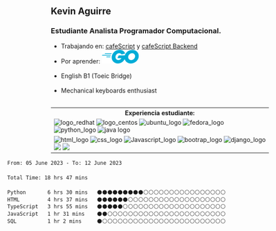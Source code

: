 <div style="margin-left: 20%;">
	<h2> Kevin Aguirre</h2>
	<h3> Estudiante Analista Programador Computacional.</h3>
</div>
<ul style="margin-left: 20%;">
	<li>Trabajando en:
		<a href="https://github.com/keaguirre/cafeScript">cafeScript</a> y
		<a href="https://github.com/keaguirre/cafeScript-Backend">cafeScript Backend </a>
	</li>
	<!-- <li>Aprendiendo: ASP.NET Core
		<img src="https://img.icons8.com/color/32/000000/c-sharp-logo.png" alt="c_sharp_logo">
		<img src="https://img.icons8.com/color/32/null/net-framework.png"/>
	</li> -->
	<li>Por aprender:
		<!-- <img src="https://img.icons8.com/color/32/000000/c-sharp-logo.png" alt="c_sharp_logo">
		<img src="https://img.icons8.com/color/32/null/net-framework.png"/> -->
		<img src="https://raw.githubusercontent.com/keaguirre/keaguirre/main/icons/go.png" alt="Golang_logo"/>
	</li><br>
	<li> English B1 (Toeic Bridge)</li><br>
	<li>Mechanical keyboards enthusiast</li><br>
</ul>

<table style="margin-left: 20%;">
	<th>Experiencia estudiante:</th>
	<tr>
		<td>
			<img src="https://img.icons8.com/color/32/000000/red-hat.png" alt="logo_redhat">
			<img src="https://img.icons8.com/color/32/000000/centos.png" alt="logo_centos">
			<img src="https://img.icons8.com/color/32/000000/ubuntu--v1.png" alt="ubuntu_logo">
			<img src="https://img.icons8.com/fluency/32/000000/fedora.png" alt="fedora_logo">
			<img src="https://img.icons8.com/color/32/000000/python--v1.png" alt="python_logo">
			<img src="https://img.icons8.com/color/32/000000/java-coffee-cup-logo--v1.png" alt="java logo">
		</td>
	</tr>
	<tr>
		<td>
			<img src="https://img.icons8.com/color/32/000000/html-5--v1.png" alt="html_logo">
			<img src="https://img.icons8.com/color/32/000000/css3.png" alt="css_logo">
			<img src="https://img.icons8.com/color/32/000000/javascript--v1.png" alt="Javascript_logo">
			<img src="https://img.icons8.com/color/32/000000/bootstrap.png" alt="bootrap_logo">
			<img src="https://img.icons8.com/color/32/000000/django.png" alt="django_logo">
			<img src="https://img.icons8.com/fluency/32/null/angularjs.png"/>
			<img src="https://img.icons8.com/color/32/null/ionic.png"/>
		</td>
	</tr>
</table>
<!--START_SECTION:waka-->

```txt
From: 05 June 2023 - To: 12 June 2023

Total Time: 18 hrs 47 mins

Python       6 hrs 30 mins   ⚫⚫⚫⚫⚫⚫⚫⚫⚫⚪⚪⚪⚪⚪⚪⚪⚪⚪⚪⚪⚪⚪⚪⚪⚪   34.58 %
HTML         4 hrs 37 mins   ⚫⚫⚫⚫⚫⚫⚪⚪⚪⚪⚪⚪⚪⚪⚪⚪⚪⚪⚪⚪⚪⚪⚪⚪⚪   24.61 %
TypeScript   3 hrs 55 mins   ⚫⚫⚫⚫⚫⚪⚪⚪⚪⚪⚪⚪⚪⚪⚪⚪⚪⚪⚪⚪⚪⚪⚪⚪⚪   20.91 %
JavaScript   1 hr 31 mins    ⚫⚫⚪⚪⚪⚪⚪⚪⚪⚪⚪⚪⚪⚪⚪⚪⚪⚪⚪⚪⚪⚪⚪⚪⚪   08.12 %
SQL          1 hr 2 mins     ⚫⚪⚪⚪⚪⚪⚪⚪⚪⚪⚪⚪⚪⚪⚪⚪⚪⚪⚪⚪⚪⚪⚪⚪⚪   05.54 %
```

<!--END_SECTION:waka-->
